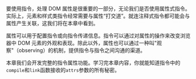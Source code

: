 要使用指令，处理 DOM 属性是很重要的一部分，无论我们是否使用属性式指令。实际上，元素和样式类指令经常需要与属性“打交道”。就连注释式指令都可能会与属性产生关联，这我们将在本章中看到。

属性可以用于配置指令或向指令传递信息。指令可以通过对属性的操作来改变浏览器中 DOM 元素的外观和表现。除此以外，属性也可以通过一种叫"观察"（observing）的机制，提供指令与指令之间沟通的渠道。

本章我们会开发完整的指令属性功能。学习完本章内容，你就能知道指令中的`compile`和`link`函数接收的`attrs`参数的所有秘密。
